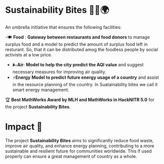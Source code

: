 # Sustainability Bites 🌱🍴🌍

An umbrella initiative that ensures the following facilities:

-🍽️ **Food** :  **Gateway between restaurants and food donors** to manage surplus food and a model to predict the amount of surplus food left in resturant. So, that it can be distributed amog the foodless people by social activists at a low price.
- 🌬️**Air**: **Model to help the city predict the AQI value** and suggest necessary measures for improving air quality.
- ⚡**Energy** **Model to predict future energy usage of a country** and assist in the resource planning of the country. In Suatainability bites we call it smart energy management.

🏆 **Best MathWorks Award by MLH and MathWorks in HackNITR 5.0** for the project **Sustainability Bites**.

# Impact 🌟

The project **Sustainability Bites** aims to significantly reduce food waste, improve air quality, and enhance energy planning, contributing to a more sustainable and resilient future for communities worldwide. This if used properly can ensure a great management of country as a whole.
